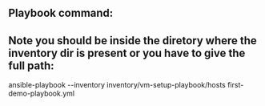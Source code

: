 ## Playbook command:
## Note you should be inside the diretory where the inventory dir is present or you have to give the full path:

ansible-playbook --inventory inventory/vm-setup-playbook/hosts first-demo-playbook.yml  
